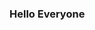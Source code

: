 ### Hello Everyone

<!--
**DaniellBlach/DaniellBlach** is a ✨ _special_ ✨ repository because its `README.md` (this file) appears on your GitHub profile.

Here are some ideas to get you started:

- 🔭 I’m currently working on ...
- 🌱 I’m currently learning ...
- 👯 I’m looking to collaborate on ...
- 🤔 I’m looking for help with ...
- 💬 Ask me about ...
- 📫 How to reach me: ...
- 😄 Pronouns: ...
Language and tools
<code><img height="20" src="https://raw.githubusercontent.com/github/explore/80688e429a7d4ef2fca1e82350fe8e3517d3494d/topics/javascript/javascript.png"></code>
[![Anurag's github stats](https://github-readme-stats.vercel.app/api?username=DaniellBlach)](https://github.com/anuraghazra/github-readme-stats)
[![Top Langs](https://github-readme-stats.vercel.app/api/top-langs/?username=DaniellBlach)](https://github.com/anuraghazra/github-readme-stats)
[![willianrod's wakatime stats](https://github-readme-stats.vercel.app/api/wakatime?username=DaniellBlach)](https://github.com/anuraghazra/github-readme-stats)
![Anurag's github stats](https://github-readme-stats.vercel.app/api?username=DaniellBlach&show_icons=true&theme=radical)


